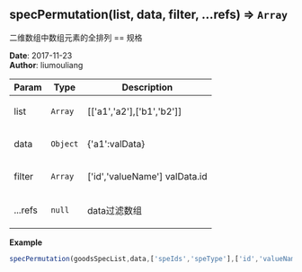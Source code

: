 ## specPermutation(list, data, filter, ...refs) ⇒ <code>Array</code>
<p>二维数组中数组元素的全排列 == 规格</p>

**Date**: 2017-11-23  
**Author**: liumouliang  

| Param | Type | Description |
| --- | --- | --- |
| list | <code>Array</code> | <p>[['a1','a2'],['b1','b2']]</p> |
| data | <code>Object</code> | <p>{'a1':valData}</p> |
| filter | <code>Array</code> | <p>['id','valueName'] valData.id</p> |
| ...refs | <code>null</code> | <p>data过滤数组 || ','分隔符</p> |

**Example**  
```javascript
specPermutation(goodsSpecList,data,['speIds','speType'],['id','valueName'],'+')
```
